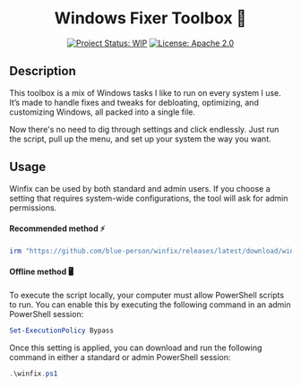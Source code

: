 <div align="center">

# Windows Fixer Toolbox 🔧

[![Project Status: WIP](https://www.repostatus.org/badges/latest/wip.svg)](https://www.repostatus.org/#wip)
[![License: Apache 2.0](https://img.shields.io/badge/License-Apache%202.0-green.svg)](LICENSE)

</div>

## Description
This toolbox is a mix of Windows tasks I like to run on every system I use. It’s made to handle fixes and tweaks for debloating, optimizing, and customizing Windows, all packed into a single file. 

Now there's no need to dig through settings and click endlessly. Just run the script, pull up the menu, and set up your system the way you want.

## Usage
Winfix can be used by both standard and admin users. If you choose a setting that requires system-wide configurations, the tool will ask for admin permissions.

#### Recommended method ⚡

```ps1
irm "https://github.com/blue-person/winfix/releases/latest/download/winfix.ps1" | iex
```

#### Offline method 🖥️

To execute the script locally, your computer must allow PowerShell scripts to run. You can enable this by executing the following command in an admin PowerShell session:

```ps1
Set-ExecutionPolicy Bypass
```

Once this setting is applied, you can download and run the following command in either a standard or admin PowerShell session:

```ps1
.\winfix.ps1
```
